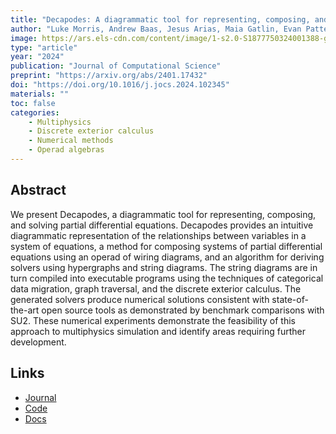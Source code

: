 ```yaml
---
title: "Decapodes: A diagrammatic tool for representing, composing, and computing spatialized partial differential equations"
author: "Luke Morris, Andrew Baas, Jesus Arias, Maia Gatlin, Evan Patterson, James P. Fairbanks"
image: https://ars.els-cdn.com/content/image/1-s2.0-S1877750324001388-gr1_lrg.jpg
type: "article"
year: "2024"
publication: "Journal of Computational Science"
preprint: "https://arxiv.org/abs/2401.17432"
doi: "https://doi.org/10.1016/j.jocs.2024.102345"
materials: ""
toc: false
categories:
    - Multiphysics
    - Discrete exterior calculus
    - Numerical methods
    - Operad algebras
---
```


## Abstract

We present Decapodes, a diagrammatic tool for representing, composing, and solving partial differential equations. Decapodes provides an intuitive diagrammatic representation of the relationships between variables in a system of equations, a method for composing systems of partial differential equations using an operad of wiring diagrams, and an algorithm for deriving solvers using hypergraphs and string diagrams. The string diagrams are in turn compiled into executable programs using the techniques of categorical data migration, graph traversal, and the discrete exterior calculus. The generated solvers produce numerical solutions consistent with state-of-the-art open source tools as demonstrated by benchmark comparisons with SU2. These numerical experiments demonstrate the feasibility of this approach to multiphysics simulation and identify areas requiring further development.

## Links

- [Journal](https://www.sciencedirect.com/science/article/pii/S1877750324001388)
- [Code](https://github.com/AlgebraicJulia/Decapodes.jl)
- [Docs](https://algebraicjulia.github.io/Decapodes.jl/dev/)
